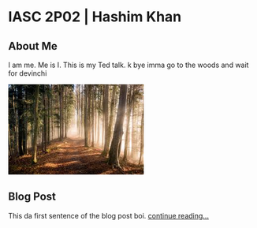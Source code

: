 # IASC 2P02 | Hashim Khan

## About Me 

I am me. Me is I. This is my Ted talk. k bye imma go to the woods and wait for devinchi

![](zimages/woods.jfif)

## Blog Post

This da first sentence of the blog post boi. [continue reading...](blog)
